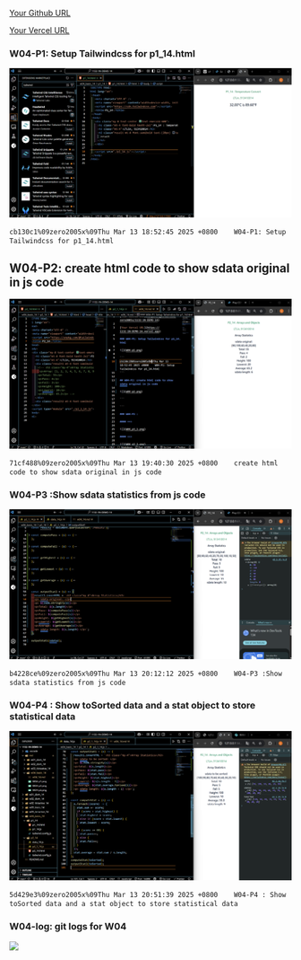 [Your Github URL](https://github.com/zero2005x/1132-1N-DEMO-14)

[Your Vercel URL](https://1132-1N-DEMO-14.vercel.app)

### W04-P1: Setup Tailwindcss for p1_14.html

![](W04-p1.png)

```
cb130c1%09zero2005x%09Thu Mar 13 18:52:45 2025 +0800    W04-P1: Setup Tailwindcss for p1_14.html
```

## W04-P2: create html code to show sdata original in js code

![](w04-p2.png)

```
71cf488%09zero2005x%09Thu Mar 13 19:40:30 2025 +0800    create html code to show sdata original in js code
```

### W04-P3 :Show sdata statistics from js code

![](W04-p3.png)

```
b4228ce%09zero2005x%09Thu Mar 13 20:12:12 2025 +0800    W04-P3 :Show sdata statistics from js code
```

### W04-P4 : Show toSorted data and a stat object to store statistical data

![](W04-p4.png)

```
5d429e3%09zero2005x%09Thu Mar 13 20:51:39 2025 +0800    W04-P4 : Show toSorted data and a stat object to store statistical data
```

### W04-log: git logs for W04

![](W04-log.png)
